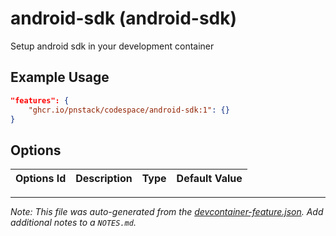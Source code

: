 
# android-sdk (android-sdk)

Setup android sdk in your development container

## Example Usage

```json
"features": {
    "ghcr.io/pnstack/codespace/android-sdk:1": {}
}
```

## Options

| Options Id | Description | Type | Default Value |
|-----|-----|-----|-----|




---

_Note: This file was auto-generated from the [devcontainer-feature.json](https://github.com/pnstack/codespace/blob/main/src/android-sdk/devcontainer-feature.json).  Add additional notes to a `NOTES.md`._
